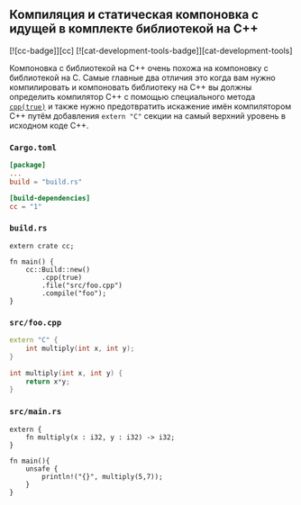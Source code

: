 ## Компиляция и статическая компоновка с идущей в комплекте библиотекой на C++

[![cc-badge]][cc] [![cat-development-tools-badge]][cat-development-tools]

Компоновка с библиотекой на C++ очень похожа на компоновку с библиотекой на C. Самые главные два отличия это когда вам нужно компилировать и компоновать библиотеку на C++ вы должны определить компилятор C++ с помощью специального метода [`cpp(true)`](https://docs.rs/cc/*/cc/struct.Build.html#method.cpp) и также нужно предотвратить искажение имён компилятором C++ путём добавления `extern "C"` секции на самый верхний уровень в исходном коде C++.

### `Cargo.toml`

```toml
[package]
...
build = "build.rs"

[build-dependencies]
cc = "1"
```

### `build.rs`

```rust,no_run
extern crate cc;

fn main() {
    cc::Build::new()
        .cpp(true)
        .file("src/foo.cpp")
        .compile("foo");
}
```

### `src/foo.cpp`

```cpp
extern "C" {
    int multiply(int x, int y);
}

int multiply(int x, int y) {
    return x*y;
}
```

### `src/main.rs`

```rust,ignore
extern {
    fn multiply(x : i32, y : i32) -> i32;
}

fn main(){
    unsafe {
        println!("{}", multiply(5,7));
    }
}
```


